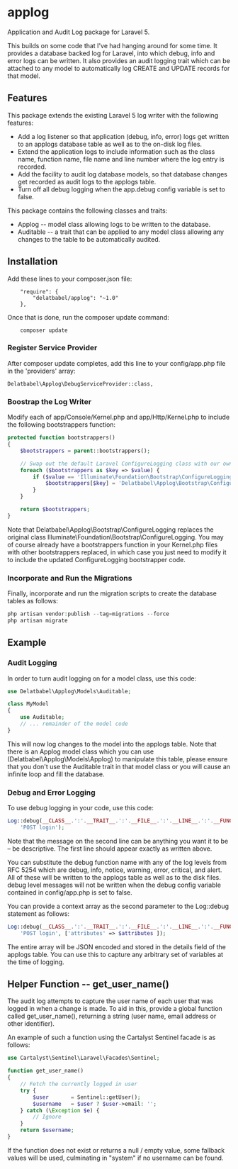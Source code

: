 # applog

Application and Audit Log package for Laravel 5.

This builds on some code that I've had hanging around for some time.  It provides a database
backed log for Laravel, into which debug, info and error logs can be written.  It also provides
an audit logging trait which can be attached to any model to automatically log CREATE and UPDATE
records for that model.

## Features

This package extends the existing Laravel 5 log writer with the following features:

* Add a log listener so that application (debug, info, error) logs get written to an applogs
  database table as well as to the on-disk log files.
* Extend the application logs to include information such as the class name, function name,
  file name and line number where the log entry is recorded.
* Add the facility to audit log database models, so that database changes get recorded as
  audit logs to the applogs table.
* Turn off all debug logging when the app.debug config variable is set to false.

This package contains the following classes and traits:

* Applog -- model class allowing logs to be written to the database.
* Auditable -- a trait that can be applied to any model class allowing any changes to the
  table to be automatically audited.

## Installation

Add these lines to your composer.json file:

```
    "require": {
        "delatbabel/applog": "~1.0"
    },
```

Once that is done, run the composer update command:

```
    composer update
```

### Register Service Provider

After composer update completes, add this line to your config/app.php file in the 'providers' array:

```
Delatbabel\Applog\DebugServiceProvider::class,
```

### Boostrap the Log Writer

Modify each of app/Console/Kernel.php and app/Http/Kernel.php to include the following bootstrappers function:

```php
protected function bootstrappers()
{
    $bootstrappers = parent::bootstrappers();

    // Swap out the default Laravel ConfigureLogging class with our own.
    foreach ($bootstrappers as $key => $value) {
        if ($value == 'Illuminate\Foundation\Bootstrap\ConfigureLogging') {
            $bootstrappers[$key] = 'Delatbabel\Applog\Bootstrap\ConfigureLogging';
        }
    }

    return $bootstrappers;
}
```

Note that Delatbabel\Applog\Bootstrap\ConfigureLogging replaces the original class
Illuminate\Foundation\Bootstrap\ConfigureLogging.   You may of course
already have a bootstrappers function in your Kernel.php files with other
bootstrappers replaced, in which case you just need to modify it to include
the updated ConfigureLogging bootstrapper code.

### Incorporate and Run the Migrations

Finally, incorporate and run the migration scripts to create the database tables as follows:

```php
php artisan vendor:publish --tag=migrations --force
php artisan migrate
```

## Example

### Audit Logging

In order to turn audit logging on for a model class, use this code:

```php
use Delatbabel\Applog\Models\Auditable;

class MyModel
{
    use Auditable;
    // ... remainder of the model code
}
```

This will now log changes to the model into the applogs table.  Note that there is an
Applog model class which you can use (Delatbabel\Applog\Models\Applog) to manipulate this
table, please ensure that you don't use the Auditable trait in that model class or you
will cause an infinite loop and fill the database.

### Debug and Error Logging

To use debug logging in your code, use this code:

```php
Log::debug(__CLASS__.':'.__TRAIT__.':'.__FILE__.':'.__LINE__.':'.__FUNCTION__.':'.
    'POST login');
```

Note that the message on the second line can be anything you want it to be – be descriptive.
The first line should appear exactly as written above.

You can substitute the debug function name with any of the log levels from RFC 5254 which
are debug, info, notice, warning, error, critical, and alert.  All of these will be written
to the applogs table as well as to the disk files.  debug level messages will not be written
when the debug config variable contained in config/app.php is set to false.

You can provide a context array as the second parameter to the Log::debug statement as follows:

```php
Log::debug(__CLASS__.':'.__TRAIT__.':'.__FILE__.':'.__LINE__.':'.__FUNCTION__.':'.
    'POST login', ['attributes' => $attributes ]);
```

The entire array will be JSON encoded and stored in the details field of the applogs table.
You can use this to capture any arbitrary set of variables at the time of logging.

## Helper Function -- get_user_name()

The audit log attempts to capture the user name of each user that was logged in when a change
is made.  To aid in this, provide a global function called get_user_name(), returning a string
(user name, email address or other identifier).

An example of such a function using the Cartalyst Sentinel facade is as follows:

```php
use Cartalyst\Sentinel\Laravel\Facades\Sentinel;

function get_user_name()
{
    // Fetch the currently logged in user
    try {
        $user       = Sentinel::getUser();
        $username   = $user ? $user->email: '';
    } catch (\Exception $e) {
        // Ignore
    }
    return $username;
}
```

If the function does not exist or returns a null / empty value, some fallback values will be
used, culminating in "system" if no username can be found.
